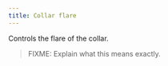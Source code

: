 ```yaml
---
title: Collar flare
---
```


Controls the flare of the collar.

> FIXME: Explain what this means exactly.
